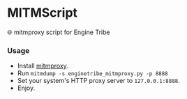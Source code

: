 # MITMScript
🌐 mitmproxy script for Engine Tribe



### Usage

- Install [mitmproxy](https://mitmproxy.org).
- Run `mitmdump -s enginetribe_mitmproxy.py -p 8888`
- Set your system's HTTP proxy server to `127.0.0.1:8888`.
- Enjoy.
